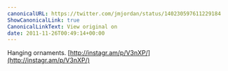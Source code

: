 ```yaml
---
canonicalURL: https://twitter.com/jmjordan/status/140230597611229184
ShowCanonicalLink: true
CanonicalLinkText: View original on
date: 2011-11-26T00:49:14+00:00
---
```

Hanging ornaments. [http://instagr.am/p/V3nXP/](http://instagr.am/p/V3nXP/)